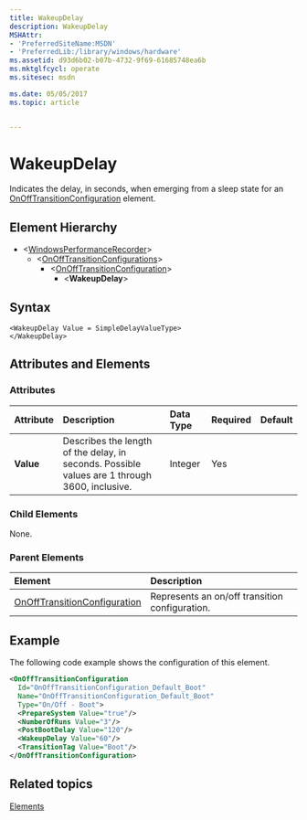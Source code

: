 ```yaml
---
title: WakeupDelay
description: WakeupDelay
MSHAttr:
- 'PreferredSiteName:MSDN'
- 'PreferredLib:/library/windows/hardware'
ms.assetid: d93d6b02-b07b-4732-9f69-61685748ea6b
ms.mktglfcycl: operate
ms.sitesec: msdn

ms.date: 05/05/2017
ms.topic: article


---
```



# WakeupDelay

Indicates the delay, in seconds, when emerging from a sleep state for an [OnOffTransitionConfiguration](onofftransitionconfiguration.md) element.


## Element Hierarchy

* \<[WindowsPerformanceRecorder](windowsperformancerecorder.md)\>
  * \<[OnOffTransitionConfigurations](onofftransitionconfigurations.md)\>
    * \<[OnOffTransitionConfiguration](onofftransitionconfiguration.md)\>
      * \<**WakeupDelay**\>


## Syntax

```
<WakeupDelay Value = SimpleDelayValueType>
</WakeupDelay>
```


## Attributes and Elements


### Attributes

| Attribute | Description                                                                                   | Data Type | Required | Default |
| :-------- | :-------------------------------------------------------------------------------------------- | :-------- | :------- | :------ |
| **Value** | Describes the length of the delay, in seconds. Possible values are 1 through 3600, inclusive. | Integer   | Yes      |         |


### Child Elements

None.


### Parent Elements

| Element                                                         | Description                                    |
| :-------------------------------------------------------------- | :--------------------------------------------- |
| [OnOffTransitionConfiguration](onofftransitionconfiguration.md) | Represents an on/off transition configuration. |


## Example

The following code example shows the configuration of this element.

```xml
<OnOffTransitionConfiguration
  Id="OnOffTransitionConfiguration_Default_Boot"
  Name="OnOffTransitionConfiguration_Default_Boot"
  Type="On/Off - Boot">
  <PrepareSystem Value="true"/>
  <NumberOfRuns Value="3"/>
  <PostBootDelay Value="120"/>
  <WakeupDelay Value="60"/>
  <TransitionTag Value="Boot"/>
</OnOffTransitionConfiguration>
```


## Related topics

[Elements](elements.md)

